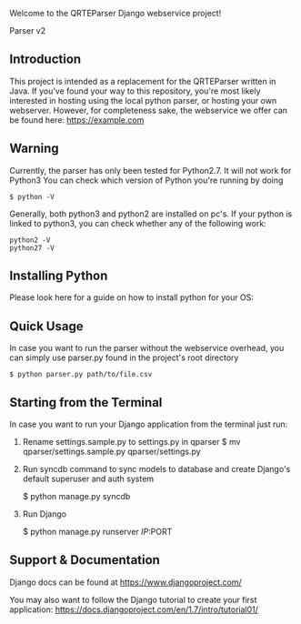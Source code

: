 Welcome to the QRTEParser Django webservice project!

Parser v2


## Introduction

This project is intended as a replacement for the QRTEParser written in Java. If you've found your way to this repository,
you're most likely interested in hosting using the local python parser, or hosting your own webserver. However, for completeness sake, the webservice
we offer can be found here:
https://example.com

## Warning

Currently, the parser has only been tested for Python2.7. It will not work for Python3 You can check which version of Python you're running by doing

    $ python -V

Generally, both python3 and python2 are installed on pc's. If your python is linked to python3, you can check whether any of the following work:

    python2 -V
    python27 -V

## Installing Python

Please look here for a guide on how to install python for your OS:


## Quick Usage

In case you want to run the parser without the webservice overhead, you can simply use parser.py found in the project's
root directory

    $ python parser.py path/to/file.csv


## Starting from the Terminal

In case you want to run your Django application from the terminal just run:

1) Rename settings.sample.py to settings.py in qparser
    $ mv qparser/settings.sample.py qparser/settings.py

2) Run syncdb command to sync models to database and create Django's default superuser and auth system

    $ python manage.py syncdb

3) Run Django

    $ python manage.py runserver $IP:$PORT
    
## Support & Documentation

Django docs can be found at https://www.djangoproject.com/

You may also want to follow the Django tutorial to create your first application:
https://docs.djangoproject.com/en/1.7/intro/tutorial01/